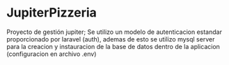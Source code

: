 # JupiterPizzeria
Proyecto de gestión jupiter; Se utilizo un modelo de autenticacion estandar proporcionado por laravel (auth),
ademas de esto se utilizo mysql server para la creacion y instauracion de la base de datos dentro de la aplicacion (configuracion en archivo .env)

